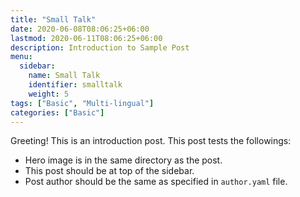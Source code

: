 ```yaml
---
title: "Small Talk"
date: 2020-06-08T08:06:25+06:00
lastmod: 2020-06-11T08:06:25+06:00
description: Introduction to Sample Post
menu:
  sidebar:
    name: Small Talk
    identifier: smalltalk
    weight: 5
tags: ["Basic", "Multi-lingual"]
categories: ["Basic"]
---
```


Greeting! This is an introduction post. This post tests the followings:

- Hero image is in the same directory as the post.
- This post should be at top of the sidebar.
- Post author should be the same as specified in `author.yaml` file.
